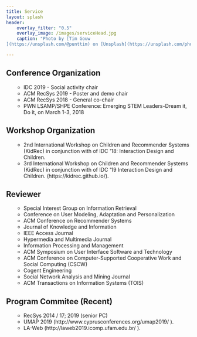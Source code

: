 ```yaml
---
title: Service
layout: splash
header:
    overlay_filter: "0.5"
    overlay_image: /images/serviceHead.jpg
    caption: "Photo by [Tim Gouw
](https://unsplash.com/@punttim) on [Unsplash](https://unsplash.com/photos/KigTvXqetXA)"

---
```



<h2>Conference Organization</h2>
<ul>
<ul>
<li>IDC 2019 - Social activity chair</li>
<li>ACM RecSys 2019 - Poster and demo chair</li>
<li>ACM RecSys 2018 - General co-chair</li>
<li>PWN LSAMP/SHPE Conference: Emerging STEM Leaders-Dream it, Do it, on March 1-3, 2018</li>
</ul>
</ul>

<h2>Workshop Organization</h2>
<ul>
<ul>
<li>2nd International Workshop on Children and Recommender Systems (KidRec) in conjunction with of IDC '18: Interaction Design and Children. </li>
<li>3rd International Workshop on Children and Recommender Systems (KidRec) in conjunction with of IDC '19 Interaction Design and Children. (https://kidrec.github.io/).</li>
</ul>
</ul>

<h2>Reviewer</h2>
<ul>
<ul>
<li>Special Interest Group on Information Retrieval</li>
<li>Conference on User Modeling, Adaptation and Personalization</li>
<li>ACM Conference on Recommender Systems</li>
<li>Journal of Knowledge and Information</li>
<li>IEEE Access Journal</li>
<li>Hypermedia and Multimedia Journal</li>
<li>Information Processing and Management</li>
<li>ACM Symposium on User Interface Software and Technology</li>
<li>ACM Conference on Computer-Supported Cooperative Work and Social Computing (CSCW)</li>
<li>Cogent Engineering</li>
<li>Social Network Analysis and Mining Journal</li>
<li>ACM Transactions on Information Systems (TOIS)</li>
</ul>
</ul>

<h2>Program Commitee (Recent)</h2>
<ul>
<ul>
    <li>RecSys 2014 / 17; 2019 (senior PC)</li>
    <li>UMAP 2019 (http://www.cyprusconferences.org/umap2019/ ).</li>
    <li>LA-Web (http://laweb2019.icomp.ufam.edu.br/ ).</li>
</ul>
</ul>
